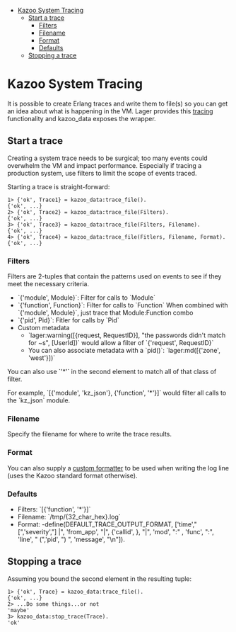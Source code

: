 - [Kazoo System Tracing](#orgheadline7)
  - [Start a trace](#orgheadline5)
    - [Filters](#orgheadline1)
    - [Filename](#orgheadline2)
    - [Format](#orgheadline3)
    - [Defaults](#orgheadline4)
  - [Stopping a trace](#orgheadline6)


# Kazoo System Tracing<a id="orgheadline7"></a>

It is possible to create Erlang traces and write them to file(s) so you can get an idea about what is happening in the VM. Lager provides this [tracing](https://github.com/basho/lager#tracing) functionality and kazoo\_data exposes the wrapper.

## Start a trace<a id="orgheadline5"></a>

Creating a system trace needs to be surgical; too many events could overwhelm the VM and impact performance. Especially if tracing a production system, use filters to limit the scope of events traced.

Starting a trace is straight-forward:

    1> {'ok', Trace1} = kazoo_data:trace_file().
    {'ok', ...}
    2> {'ok', Trace2} = kazoo_data:trace_file(Filters).
    {'ok', ...}
    3> {'ok', Trace3} = kazoo_data:trace_file(Filters, Filename).
    {'ok', ...}
    4> {'ok', Trace4} = kazoo_data:trace_file(Fitlers, Filename, Format).
    {'ok', ...}

### Filters<a id="orgheadline1"></a>

Filters are 2-tuples that contain the patterns used on events to see if they meet the necessary criteria.

-   \`{'module', Module}\`: Filter for calls to \`Module\`
-   \`{'function', Function}\`: Filter for calls to \`Function\` When combined with \`{'module', Module}\`, just trace that Module:Function combo
-   \`{'pid', Pid}\`: Fitler for calls by \`Pid\`
-   Custom metadata
    -   \`lager:warning([{request, RequestID}], "the passwords didn't match for ~s", [UserId])\` would allow a filter of \`{'request', RequestID}\`
    -   You can also associate metadata with a \`pid()\`: \`lager:md([{'zone', 'west'}])\`

You can also use \`'\*'\` in the second element to match all of that class of filter.

For example, \`[{'module', 'kz\_json'}, {'function', '\*'}]\` would filter all calls to the \`kz\_json\` module.

### Filename<a id="orgheadline2"></a>

Specify the filename for where to write the trace results.

### Format<a id="orgheadline3"></a>

You can also supply a [custom formatter](https://github.com/basho/lager#custom-formatting) to be used when writing the log line (uses the Kazoo standard format otherwise).

### Defaults<a id="orgheadline4"></a>

-   Filters: \`[{'function', '\*'}]\`
-   Filename: \`/tmp/{32\_char\_hex}.log\`
-   Format: -define(DEFAULT\_TRACE\_OUTPUT\_FORMAT, ['time'," [",'severity',"] |", 'from\_app', "|", {'callid', <a id="orgtarget1"></a>}, "|", 'mod', ":" , 'func', ":", 'line', " (",'pid', ") ", 'message', "\n"]).

## Stopping a trace<a id="orgheadline6"></a>

Assuming you bound the second element in the resulting tuple:

    1> {'ok', Trace} = kazoo_data:trace_file().
    {'ok', ...}
    2> ...Do some things...or not
    'maybe'
    3> kazoo_data:stop_trace(Trace).
    'ok'
